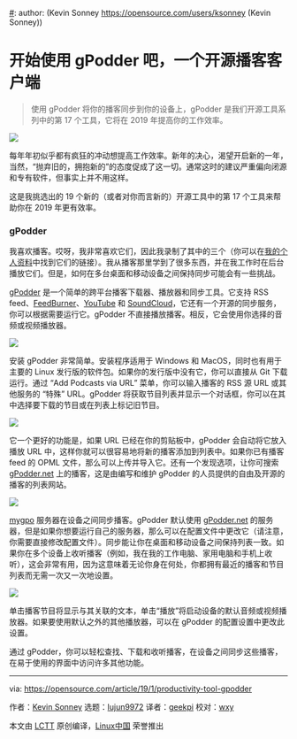[#]: collector: (lujun9972)
[#]: translator: (geekpi)
[#]: reviewer: (wxy)
[#]: publisher: ( )
[#]: url: ( )
[#]: subject: (Get started with gPodder, an open source podcast client)
[#]: via: (https://opensource.com/article/19/1/productivity-tool-gpodder)
[#]: author: (Kevin Sonney https://opensource.com/users/ksonney (Kevin Sonney))

开始使用 gPodder 吧，一个开源播客客户端
======

> 使用 gPodder 将你的播客同步到你的设备上，gPodder 是我们开源工具系列中的第 17 个工具，它将在 2019 年提高你的工作效率。

![](https://opensource.com/sites/default/files/styles/image-full-size/public/lead-images/podcast-record-microphone.png?itok=8yUDOywf)

每年年初似乎都有疯狂的冲动想提高工作效率。新年的决心，渴望开启新的一年，当然，“抛弃旧的，拥抱新的”的态度促成了这一切。通常这时的建议严重偏向闭源和专有软件，但事实上并不用这样。

这是我挑选出的 19 个新的（或者对你而言新的）开源工具中的第 17 个工具来帮助你在 2019 年更有效率。

### gPodder

我喜欢播客。哎呀，我非常喜欢它们，因此我录制了其中的三个（你可以在[我的个人资料][1]中找到它们的链接）。我从播客那里学到了很多东西，并在我工作时在后台播放它们。但是，如何在多台桌面和移动设备之间保持同步可能会有一些挑战。

[gPodder][2] 是一个简单的跨平台播客下载器、播放器和同步工具。它支持 RSS feed、[FeedBurner][3]、[YouTube][4] 和 [SoundCloud][5]，它还有一个开源的同步服务，你可以根据需要运行它。gPodder 不直接播放播客。相反，它会使用你选择的音频或视频播放器。

![](https://opensource.com/sites/default/files/uploads/gpodder-1.png)

安装 gPodder 非常简单。安装程序适用于 Windows 和 MacOS，同时也有用于主要的 Linux 发行版的软件包。如果你的发行版中没有它，你可以直接从 Git 下载运行。通过 “Add Podcasts via URL” 菜单，你可以输入播客的 RSS 源 URL 或其他服务的 “特殊” URL。gPodder 将获取节目列表并显示一个对话框，你可以在其中选择要下载的节目或在列表上标记旧节目。

![](https://opensource.com/sites/default/files/uploads/gpodder-2.png)

它一个更好的功能是，如果 URL 已经在你的剪贴板中，gPodder 会自动将它放入播放 URL 中，这样你就可以很容易地将新的播客添加到列表中。如果你已有播客 feed 的 OPML 文件，那么可以上传并导入它。还有一个发现选项，让你可搜索 [gPodder.net][6] 上的播客，这是由编写和维护 gPodder 的人员提供的自由及开源的播客的列表网站。

![](https://opensource.com/sites/default/files/uploads/gpodder-3.png)

[mygpo][7] 服务器在设备之间同步播客。gPodder 默认使用 [gPodder.net][8] 的服务器，但是如果你想要运行自己的服务器，那么可以在配置文件中更改它（请注意，你需要直接修改配置文件）。同步能让你在桌面和移动设备之间保持列表一致。如果你在多个设备上收听播客（例如，我在我的工作电脑、家用电脑和手机上收听），这会非常有用，因为这意味着无论你身在何处，你都拥有最近的播客和节目列表而无需一次又一次地设置。

![](https://opensource.com/sites/default/files/uploads/gpodder-4.png)

单击播客节目将显示与其关联的文本，单击“播放”将启动设备的默认音频或视频播放器。如果要使用默认之外的其他播放器，可以在 gPodder 的配置设置中更改此设置。

通过 gPodder，你可以轻松查找、下载和收听播客，在设备之间同步这些播客，在易于使用的界面中访问许多其他功能。

--------------------------------------------------------------------------------

via: https://opensource.com/article/19/1/productivity-tool-gpodder

作者：[Kevin Sonney][a]
选题：[lujun9972][b]
译者：[geekpi](https://github.com/geekpi)
校对：[wxy](https://github.com/wxy)

本文由 [LCTT](https://github.com/LCTT/TranslateProject) 原创编译，[Linux中国](https://linux.cn/) 荣誉推出

[a]: https://opensource.com/users/ksonney (Kevin Sonney)
[b]: https://github.com/lujun9972
[1]: https://opensource.com/users/ksonney
[2]: https://gpodder.github.io/
[3]: https://feedburner.google.com/
[4]: https://youtube.com
[5]: https://soundcloud.com/
[6]: http://gpodder.net
[7]: https://github.com/gpodder/mygpo
[8]: http://gPodder.net
